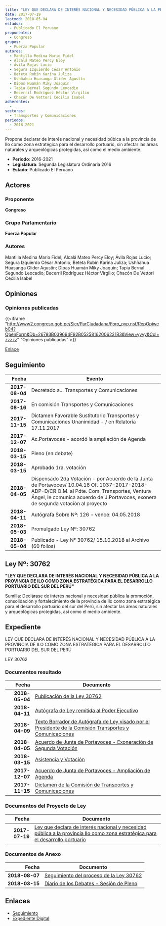 ```yaml
---
title: "LEY QUE DECLARA DE INTERÉS NACIONAL Y NECESIDAD PÚBLICA A LA PROVINCIA ILO COMO ZONA ESTRATÉGICA PARA EL DESARROLLO PORTUARIO"
date: 2017-07-19
lastmod: 2018-05-04
estados: 
  - Publicado El Peruano
proponentes: 
  - Congreso
grupos: 
  - Fuerza Popular
autores: 
  - Mantilla Medina Mario Fidel
  - Alcalá Mateo Percy Eloy
  - Ávila Rojas Lucio
  - Segura Izquierdo César Antonio
  - Beteta Rubín Karina Juliza
  - Ushñahua Huasanga Glider Agustín
  - Dipas Huamán Miky Joaquín
  - Tapia Bernal Segundo Leocadio
  - Becerril Rodríguez Héctor Virgilio
  - Chacón De Vettori Cecilia Isabel
adherentes: 
  - 
sectores: 
  - Transportes y Comunicaciones
periodos: 
  - 2016-2021
---
```


Propone declarar de interés nacional y necesidad púbica a la provincia de Ilo como zona estratégica para el desarrollo portuario, sin afectar las áreas naturales y arqueológicas protegidas, así como el medio ambiente.

- **Periodo**: 2016-2021
- **Legislatura**: Segunda Legislatura Ordinaria 2016
- **Estado**: Publicado El Peruano

## Actores

### Proponente

**Congreso**

### Grupo Parlamentario

**Fuerza Popular**

### Autores

Mantilla Medina Mario Fidel; Alcalá Mateo Percy Eloy; Ávila Rojas Lucio; Segura Izquierdo César Antonio; Beteta Rubín Karina Juliza; Ushñahua Huasanga Glider Agustín; Dipas Huamán Miky Joaquín; Tapia Bernal Segundo Leocadio; Becerril Rodríguez Héctor Virgilio; Chacón De Vettori Cecilia Isabel


## Opiniones

### Opiniones publicadas

{{<iframe "http://www2.congreso.gob.pe/Sicr/ParCiudadana/Foro_pvp.nsf/RepOpiweb04?OpenForm&Db=26783B039694F92B05258162006231B3&View=yyyy&Col=zzzzz" "Opiniones publicadas" >}}

[Enlace](http://www2.congreso.gob.pe/Sicr/ParCiudadana/Foro_pvp.nsf/RepOpiweb04?OpenForm&Db=26783B039694F92B05258162006231B3&View=yyyy&Col=zzzzz)

## Seguimiento

| Fecha | Evento |
|------:|--------|
| **2017-08-04** | Decretado a... Transportes y Comunicaciones|
| **2017-08-16** | En comisión Transportes y Comunicaciones|
| **2017-11-15** | Dictamen Favorable Sustitutorio Transportes y Comunicaciones Unanimidad - / en Relatoría 17.11.2017|
| **2017-12-07** | Ac.Portavoces - acordó la ampliación de Agenda|
| **2018-03-15** | Pleno (en debate)|
| **2018-03-15** | Aprobado 1ra. votación|
| **2018-04-05** | Dispensado 2da Votación - por Acuerdo de la Junta de Portavoces/ 10.04.18 Of. 1037-2017-2018-ADP-D/CR O.M. al Pdte. Com. Transportes, Ventura Ángel, le comunica acuerdo de J.Portavoces, exonera de segunda votación al proyecto|
| **2018-04-11** | Autógrafa Sobre Nº: 126 - vence: 04.05.2018|
| **2018-05-03** | Promulgado Ley Nº: 30762|
| **2018-05-04** | Publicado - Ley N° 30762/ 15.10.2018 al Archivo (60 folios)|

## Ley Nº: 30762

**"LEY QUE DECLARA DE INTERÉS NACIONAL Y NECESIDAD PÚBLICA A LA PROVINCIA DE ILO COMO ZONA ESTRATÉGICA PARA EL DESARROLLO PORTUARIO DEL SUR DEL PERÚ"**

Sumilla: Declárase de interés nacional y necesidad pública la promoción, consolidación y fortalecimiento de la provincia de Ilo como zona estratégica para el desarrollo portuario del sur del Perú, sin afectar las áreas naturales y arqueológicas protegidas, así como el medio ambiente.


## Expediente

LEY QUE DECLARA DE INTERÉS NACIONAL Y NECESIDAD PÚBLICA A LA PROVINCIA DE ILO COMO ZONA ESTRATÉGICA PARA EL DESARROLLO PORTUARIO DEL SUR DEL PERÚ

LEY 30762


### Documentos resultado

| Fecha | Documento |
|------:|--------|
| **2018-05-04** | [Publicación de la Ley 30762](http://www.leyes.congreso.gob.pe/Documentos/2016_2021/ADLP/Normas_Legales/30762-LEY.pdf) |
| **2018-04-11** | [Autógrafa de Ley remitida al Poder Ejecutivo](http://www.leyes.congreso.gob.pe/Documentos/2016_2021/ADLP/Texto_Aprobado/AU0168420180411.pdf) |
| **2018-04-09** | [Texto Borrador de Autógrafa de Ley visado por el Presidente de la Comisión Transportes y Comunicaciones](http://www.leyes.congreso.gob.pe/Documentos/2016_2021/Texto_Borrador_de_Autografa/BAU0168420180409.pdf) |
| **2018-04-05** | [Acuerdo de Junta de Portavoces - Exoneración de Segunda Votación](http://www.leyes.congreso.gob.pe/Documentos/2016_2021/Acuerdos/Junta_Portavoces/AJP0168420180405.PDF) |
| **2018-03-15** | [Asistencia y Votación](http://www.leyes.congreso.gob.pe/Documentos/2016_2021/Asistencia_y_Votacion/Proyectos_de_Ley/AV0168420180315.pdf) |
| **2017-12-07** | [Acuerdo de Junta de Portavoces - Ampliación de Agenda](http://www.leyes.congreso.gob.pe/Documentos/2016_2021/Acuerdos/Junta_Portavoces/AJP0168420171207.pdf) |
| **2017-11-15** | [Dictamen de la Comisión de Transportes y Comunicaciones](http://www.leyes.congreso.gob.pe/Documentos/2016_2021/Dictamenes/Proyectos_de_Ley/01684DC23MAY20171115.pdf) |

### Documentos del Proyecto de Ley

| Fecha | Documento |
|------:|--------|
| **2017-07-19** | [Ley que declara de interés nacional y necesidad pública a la provincia Ilo como zona estratégica para el desarrollo portuario](http://www.leyes.congreso.gob.pe/Documentos/2016_2021/Proyectos_de_Ley_y_de_Resoluciones_Legislativas/PL0168420170719.pdf) |

### Documentos de Anexo

| Fecha | Documento |
|------:|--------|
| **2018-08-07** | [Seguimiento del proceso de la Ley 30762](http://www.leyes.congreso.gob.pe/Documentos/2016_2021/Seguimiento_de_Proyectos_de_Ley/01684PL20180808.pdf) |
| **2018-03-15** | [Diario de los Debates - Sesión de Pleno](http://www.leyes.congreso.gob.pe/Documentos/2016_2021/ADLP/Diario_Debates/30762-TDD.pdf) |

## Enlaces 

- [Seguimiento](http://www2.congreso.gob.pehttp://www2.congreso.gob.pe/Sicr/TraDocEstProc/CLProLey2016.nsf/f7fff46988ca05b1052578e100829cc7/d7eeebde14e938be052581620079860e?OpenDocument)
- [Expediente Digital](http://www2.congreso.gob.pehttp://www2.congreso.gob.pe/Sicr/TraDocEstProc/CLProLey2016.nsf/f7fff46988ca05b1052578e100829cc7/d7eeebde14e938be052581620079860e?OpenDocument&Click=05257FB7005EB655.eb71d0cf91d8294e05256cdf006b5706/$Body/0.1C6C)
